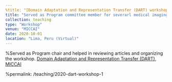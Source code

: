 ```yaml
---
%title: "[Domain Adaptation and Representation Transfer (DART) workshop} at MICCAI](https://sites.google.com/view/dart2020/)"
title: "Served as Program committee member for severarl medical imaging workshops"
collection: teaching
type: "Workshop"
venue: "MICCAI"
date: 2020-10-01
location: "Lima, Peru (Virtual)"
---
```


%Served as Program chair and helped in reviewing articles and organizing the workshop.
[Domain Adaptation and Representation Transfer (DART), MICCAI](https://sites.google.com/view/dart2020/)

%permalink: /teaching/2020-dart-workshop-1
 
